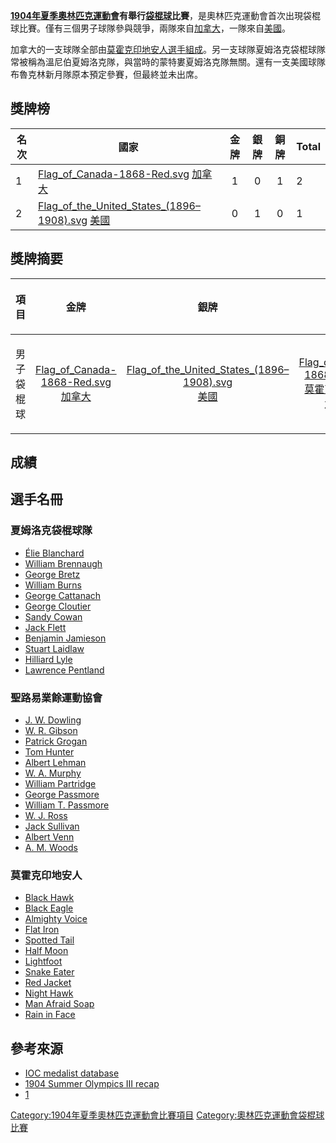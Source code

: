 **[1904年夏季奧林匹克運動會](https://zh.wikipedia.org/wiki/1904年夏季奧林匹克運動會 "wikilink")**有舉行**[袋棍球](../Page/袋棍球.md "wikilink")比賽**，是奧林匹克運動會首次出現袋棍球比賽。僅有三個男子球隊參與競爭，兩隊來自[加拿大](../Page/加拿大.md "wikilink")，一隊來自[美國](https://zh.wikipedia.org/wiki/美國 "wikilink")。

加拿大的一支球隊全部由[莫霍克印地安人選手組成](../Page/莫霍克人.md "wikilink")。另一支球隊夏姆洛克袋棍球隊常被稱為溫尼伯夏姆洛克隊，與當時的蒙特婁夏姆洛克隊無關。還有一支美國球隊布魯克林新月隊原本預定參賽，但最終並未出席。

## 獎牌榜

| 名次 | 國家                                                                                                                                                                                                                                                                        | **金牌** | **銀牌** | **銅牌** | Total |
| -- | ------------------------------------------------------------------------------------------------------------------------------------------------------------------------------------------------------------------------------------------------------------------------- | :----: | :----: | :----: | ----- |
| 1  | [Flag_of_Canada-1868-Red.svg](https://zh.wikipedia.org/wiki/File:Flag_of_Canada-1868-Red.svg "fig:Flag_of_Canada-1868-Red.svg") [加拿大](https://zh.wikipedia.org/wiki/Canada_at_the_1904_Summer_Olympics "wikilink")                                                      |   1    |   0    |   1    | 2     |
| 2  | [Flag_of_the_United_States_(1896–1908).svg](https://zh.wikipedia.org/wiki/File:Flag_of_the_United_States_\(1896–1908\).svg "fig:Flag_of_the_United_States_(1896–1908).svg") [美國](https://zh.wikipedia.org/wiki/United_States_at_the_1904_Summer_Olympics "wikilink") |   0    |   1    |   0    | 1     |

## 獎牌摘要

<table>
<thead>
<tr class="header">
<th><p>項目</p></th>
<th style="text-align: center;"><p><strong>金牌</strong></p></th>
<th style="text-align: center;"><p><strong>銀牌</strong></p></th>
<th style="text-align: center;"><p><strong>銅牌</strong></p></th>
</tr>
</thead>
<tbody>
<tr class="odd">
<td><p>男子袋棍球</p></td>
<td style="text-align: center;"><p><a href="https://zh.wikipedia.org/wiki/File:Flag_of_Canada-1868-Red.svg" title="fig:Flag_of_Canada-1868-Red.svg">Flag_of_Canada-1868-Red.svg</a> <br />
<a href="https://zh.wikipedia.org/wiki/Canada_at_the_1904_Summer_Olympics" title="wikilink">加拿大</a></p></td>
<td style="text-align: center;"><p><a href="https://zh.wikipedia.org/wiki/File:Flag_of_the_United_States_(1896–1908).svg" title="fig:Flag_of_the_United_States_(1896–1908).svg">Flag_of_the_United_States_(1896–1908).svg</a> <br />
<a href="https://zh.wikipedia.org/wiki/United_States_at_the_1904_Summer_Olympics" title="wikilink">美國</a></p></td>
<td style="text-align: center;"><p><a href="https://zh.wikipedia.org/wiki/File:Flag_of_Canada-1868-Red.svg" title="fig:Flag_of_Canada-1868-Red.svg">Flag_of_Canada-1868-Red.svg</a> <a href="../Page/莫霍克人.md" title="wikilink">莫霍克印地安人</a><br />
加拿大</p></td>
</tr>
</tbody>
</table>

## 成績

## 選手名冊

### 夏姆洛克袋棍球隊

  - [Élie
    Blanchard](https://zh.wikipedia.org/wiki/Élie_Blanchard "wikilink")
  - [William
    Brennaugh](https://zh.wikipedia.org/wiki/William_Brennaugh "wikilink")
  - [George
    Bretz](https://zh.wikipedia.org/wiki/George_Bretz "wikilink")
  - [William
    Burns](https://zh.wikipedia.org/wiki/William_Burns_\(lacrosse\) "wikilink")
  - [George
    Cattanach](https://zh.wikipedia.org/wiki/George_Cattanach "wikilink")
  - [George
    Cloutier](https://zh.wikipedia.org/wiki/George_Cloutier "wikilink")
  - [Sandy Cowan](https://zh.wikipedia.org/wiki/Sandy_Cowan "wikilink")
  - [Jack Flett](https://zh.wikipedia.org/wiki/Jack_Flett "wikilink")
  - [Benjamin
    Jamieson](https://zh.wikipedia.org/wiki/Benjamin_Jamieson "wikilink")
  - [Stuart
    Laidlaw](https://zh.wikipedia.org/wiki/Stuart_Laidlaw "wikilink")
  - [Hilliard
    Lyle](https://zh.wikipedia.org/wiki/Hilliard_Lyle "wikilink")
  - [Lawrence
    Pentland](https://zh.wikipedia.org/wiki/Lawrence_Pentland "wikilink")

### 聖路易業餘運動協會

  - [J. W.
    Dowling](https://zh.wikipedia.org/wiki/J._W._Dowling "wikilink")
  - [W. R.
    Gibson](https://zh.wikipedia.org/wiki/W._R._Gibson "wikilink")
  - [Patrick
    Grogan](https://zh.wikipedia.org/wiki/Patrick_Grogan "wikilink")
  - [Tom
    Hunter](https://zh.wikipedia.org/wiki/Tom_Hunter_\(lacrosse\) "wikilink")
  - [Albert
    Lehman](https://zh.wikipedia.org/wiki/Albert_Lehman "wikilink")
  - [W. A.
    Murphy](https://zh.wikipedia.org/wiki/W._A._Murphy "wikilink")
  - [William
    Partridge](https://zh.wikipedia.org/wiki/William_Partridge_\(lacrosse\) "wikilink")
  - [George
    Passmore](https://zh.wikipedia.org/wiki/George_Passmore_\(lacrosse\) "wikilink")
  - [William T.
    Passmore](https://zh.wikipedia.org/wiki/William_T._Passmore "wikilink")
  - [W. J. Ross](https://zh.wikipedia.org/wiki/W._J._Ross "wikilink")
  - [Jack
    Sullivan](https://zh.wikipedia.org/wiki/Jack_Sullivan_\(lacrosse\) "wikilink")
  - [Albert Venn](https://zh.wikipedia.org/wiki/Albert_Venn "wikilink")
  - [A. M. Woods](https://zh.wikipedia.org/wiki/A._M._Woods "wikilink")

### 莫霍克印地安人

  - [Black
    Hawk](https://zh.wikipedia.org/wiki/Black_Hawk_\(lacrosse\) "wikilink")
  - [Black
    Eagle](https://zh.wikipedia.org/wiki/Black_Eagle_\(lacrosse\) "wikilink")
  - [Almighty
    Voice](https://zh.wikipedia.org/wiki/Almighty_Voice "wikilink")
  - [Flat Iron](https://zh.wikipedia.org/wiki/Flat_Iron "wikilink")
  - [Spotted
    Tail](https://zh.wikipedia.org/wiki/Spotted_Tail_\(lacrosse\) "wikilink")
  - [Half
    Moon](https://zh.wikipedia.org/wiki/Half_Moon_\(lacrosse\) "wikilink")
  - [Lightfoot](https://zh.wikipedia.org/wiki/Lightfoot_\(lacrosse\) "wikilink")
  - [Snake
    Eater](https://zh.wikipedia.org/wiki/Snake_Eater_\(lacrosse\) "wikilink")
  - [Red
    Jacket](https://zh.wikipedia.org/wiki/Red_Jacket_\(lacrosse\) "wikilink")
  - [Night
    Hawk](https://zh.wikipedia.org/wiki/Night_Hawk_\(lacrosse\) "wikilink")
  - [Man Afraid
    Soap](https://zh.wikipedia.org/wiki/Man_Afraid_Soap "wikilink")
  - [Rain in
    Face](https://zh.wikipedia.org/wiki/Rain_in_Face "wikilink")

## 參考來源

  - [IOC medalist
    database](http://olympic.org/uk/athletes/results/search_r_uk.asp)
  - [1904 Summer Olympics III
    recap](https://web.archive.org/web/20140106040531/http://www.tsn.ca/olympics/feature/?fid=9340)
  - [1](http://www.sports-reference.com/olympics/summer/1904/LAX/mens-lacrosse.html)

[Category:1904年夏季奧林匹克運動會比賽項目](https://zh.wikipedia.org/wiki/Category:1904年夏季奧林匹克運動會比賽項目 "wikilink")
[Category:奧林匹克運動會袋棍球比賽](https://zh.wikipedia.org/wiki/Category:奧林匹克運動會袋棍球比賽 "wikilink")
